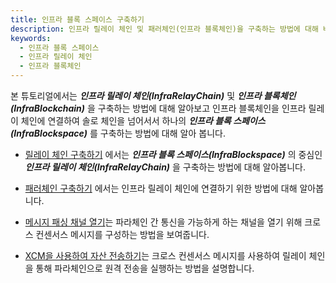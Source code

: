 ```yaml
---
title: 인프라 블록 스페이스 구축하기
description: 인프라 릴레이 체인 및 패러체인(인프라 블록체인)을 구축하는 방법에 대해 배웁니다.
keywords:
  - 인프라 블록 스페이스
  - 인프라 릴레이 체인
  - 인프라 블록체인
---
```


본 튜토리얼에서는 **_인프라 릴레이 체인(InfraRelayChain)_** 및 **_인프라 블록체인(InfraBlockchain)_** 을 구축하는 방법에 대해 알아보고 인프라 블록체인을 인프라 릴레이 체인에 연결하여 솔로 체인을 넘어서서 하나의 **_인프라 블록 스페이스(InfraBlockspace)_** 를 구축하는 방법에 대해 알아 봅니다. 

- [릴레이 체인 구축하기](./build-infra-relay-chain.md) 에서는 **_인프라 블록 스페이스(InfraBlockspace)_** 의 중심인 **_인프라 릴레이 체인(InfraRelayChain)_** 을 구축하는 방법에 대해 알아봅니다.

- [패러체인 구축하기](./build-a-parachain.md) 에서는 인프라 릴레이 체인에 연결하기 위한 방법에 대해 알아봅니다.

- [메시지 패싱 채널 열기](./open-message-passing-channels.md)는 파라체인 간 통신을 가능하게 하는 채널을 열기 위해 크로스 컨센서스 메시지를 구성하는 방법을 보여줍니다.

- [XCM을 사용하여 자산 전송하기](./transfer-assets-with-xcm.md)는 크로스 컨센서스 메시지를 사용하여 릴레이 체인을 통해 파라체인으로 원격 전송을 실행하는 방법을 설명합니다.